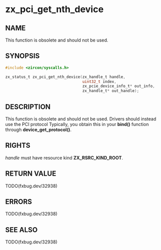 # zx_pci_get_nth_device

## NAME

<!-- Contents of this heading updated by update-docs-from-fidl, do not edit. -->

This function is obsolete and should not be used.

## SYNOPSIS

<!-- Contents of this heading updated by update-docs-from-fidl, do not edit. -->

```c
#include <zircon/syscalls.h>

zx_status_t zx_pci_get_nth_device(zx_handle_t handle,
                                  uint32_t index,
                                  zx_pcie_device_info_t* out_info,
                                  zx_handle_t* out_handle);
```

## DESCRIPTION

This function is obsolete and should not be used. Drivers should instead use the PCI protocol
Typically, you obtain this in your **bind()** function through **device_get_protocol()**.

## RIGHTS

<!-- Contents of this heading updated by update-docs-from-fidl, do not edit. -->

*handle* must have resource kind **ZX_RSRC_KIND_ROOT**.

## RETURN VALUE

TODO(fxbug.dev/32938)

## ERRORS

TODO(fxbug.dev/32938)

## SEE ALSO


TODO(fxbug.dev/32938)
